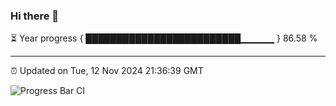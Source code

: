 ### Hi there 👋

⏳ Year progress { █████████████████████████▁▁▁▁▁ } 86.58 %

---

⏰ Updated on Tue, 12 Nov 2024 21:36:39 GMT

![Progress Bar CI](https://github.com/IshwaranRudhara/GIT-ACTION/workflows/Progress%20Bar%20CI/badge.svg)
